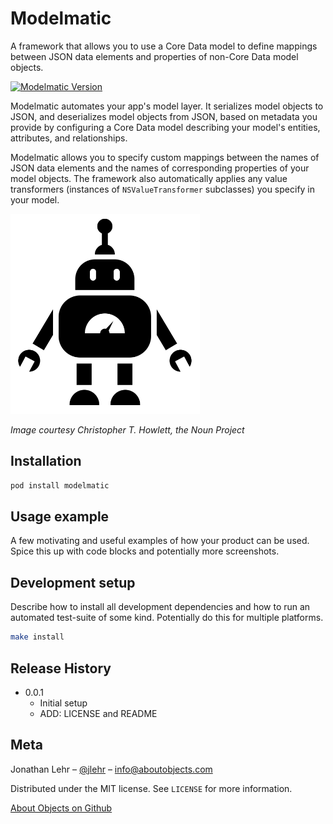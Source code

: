 # Modelmatic

A framework that allows you to use a Core Data model to define mappings between JSON data elements and properties of non-Core Data model objects.

[![Modelmatic Version][modelmatic-image]][modelmatic-url]

Modelmatic automates your app's model layer. It serializes model objects to JSON, and deserializes model objects from JSON, based on metadata you provide by configuring a Core Data model describing your model's entities, attributes, and relationships.

Modelmatic allows you to specify custom mappings between the names of JSON data elements and the names of corresponding properties of your model objects. The framework also automatically applies any value transformers (instances of `NSValueTransformer` subclasses) you specify in your model.

<img src="robo-small.png" height=320/>

*Image courtesy Christopher T. Howlett, the Noun Project*

## Installation

```sh
pod install modelmatic
```


## Usage example

A few motivating and useful examples of how your product can be used. Spice this up with code blocks and potentially more screenshots.

## Development setup

Describe how to install all development dependencies and how to run an automated test-suite of some kind. Potentially do this for multiple platforms.

```sh
make install
```

## Release History

* 0.0.1
    * Initial setup
    * ADD: LICENSE and README

## Meta

Jonathan Lehr – [@jlehr](https://twitter.com/jlehr) – info@aboutobjects.com

Distributed under the MIT license. See ``LICENSE`` for more information.

[About Objects on Github](https://github.com/AboutObjects/)

[modelmatic-image]: https://img.shields.io/badge/modelmatic-v0.1.0-orange.svg
[modelmatic-url]: http://blog.aboutobjects.com
